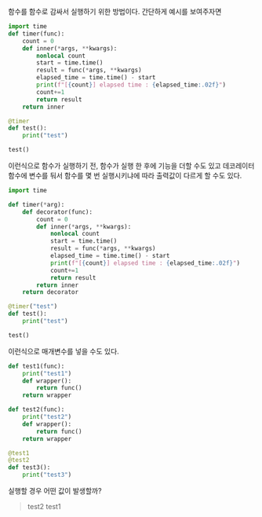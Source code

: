 
함수를 함수로 감싸서 실행하기 위한 방법이다.
간단하게 예시를 보여주자면

```python
import time
def timer(func):
	count = 0
	def inner(*args, **kwargs):
		nonlocal count
		start = time.time()
		result = func(*args, **kwargs)
		elapsed_time = time.time() - start
		print(f"[{count}] elapsed time : {elapsed_time:.02f}")
		count+=1
		return result
	return inner

@timer
def test():
	print("test")

test()
```

이런식으로 함수가 실행하기 전, 함수가 실행 한 후에 기능을 더할 수도 있고
데코레이터 함수에 변수를 둬서 함수를 몇 번 실행시키냐에 따라 출력값이 다르게 할 수도 있다.

```python
import time

def timer(*arg):
	def decorator(func):
		count = 0
		def inner(*args, **kwargs):
			nonlocal count
			start = time.time()
			result = func(*args, **kwargs)
			elapsed_time = time.time() - start
			print(f"[{count}] elapsed time : {elapsed_time:.02f}")
			count+=1
			return result
		return inner
	return decorator

@timer("test")
def test():
	print("test")

test()
```
이런식으로 매개변수를 넣을 수도 있다.

```python
def test1(func):
    print("test1")
    def wrapper():
        return func()
    return wrapper

def test2(func):
    print("test2")
    def wrapper():
        return func()
    return wrapper

@test1
@test2
def test3():
    print("test3")
```
실행할 경우 어떤 값이 발생할까?
> test2
> test1


